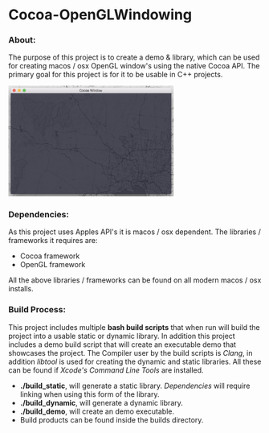 # Cocoa-OpenGLWindowing

### About:
The purpose of this project is to create a demo & library, which can be used for creating macos / osx OpenGL window's using the native Cocoa API. The primary goal for this project is for it to be usable in C++ projects.

<img src="other/CocoaWindowImage.png" alt="Cocoa Window Image" width="329px" style="width: 329px;"/>

### Dependencies:
As this project uses Apples API's it is macos / osx dependent.
The libraries / frameworks it requires are:

 - Cocoa framework
 - OpenGL framework

All the above libraries / frameworks can be found on all modern macos / osx installs.

### Build Process:
This project includes multiple **bash build scripts** that when run will build the project into a usable static or dynamic library.
In addition this project includes a demo build script that will create an executable demo that showcases the project.
The Compiler user by the build scripts is *Clang*, in addition *libtool* is used for creating the dynamic and static libraries. All these can be found if *Xcode's Command Line Tools* are installed.

- **./build_static**, will generate a static library. *Dependencies* will require linking when using this form of the library.
- **./build_dynamic**,  will generate a dynamic library.
- **./build_demo**, will create an demo executable.
- Build products can be found inside the builds directory.